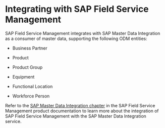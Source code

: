 <!-- loiod294aa55adf840259e1c925b01ac8b9a -->

# Integrating with SAP Field Service Management

SAP Field Service Management integrates with SAP Master Data Integration as a consumer of master data, supporting the following ODM entities:

-   Business Partner

-   Product

-   Product Group

-   Equipment

-   Functional Location

-   Workforce Person


Refer to the [SAP Master Data Integration chapter](https://help.sap.com/docs/SAP_FIELD_SERVICE_MANAGEMENT/703cab4eaf67401293a27fa1b63f4edb/mdi-introduction.html) in the SAP Field Service Management product documentation to learn more about the integration of SAP Field Service Management with the SAP Master Data Integration service.

